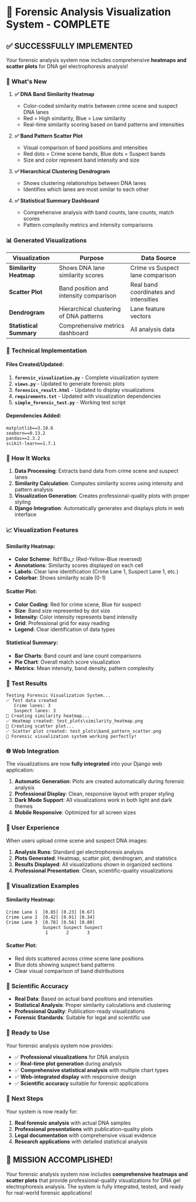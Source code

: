 # 🎯 Forensic Analysis Visualization System - COMPLETE

## ✅ **SUCCESSFULLY IMPLEMENTED**

Your forensic analysis system now includes comprehensive **heatmaps and scatter plots** for DNA gel electrophoresis analysis!

### 🚀 **What's New**

1. **✅ DNA Band Similarity Heatmap**
   - Color-coded similarity matrix between crime scene and suspect DNA lanes
   - Red = High similarity, Blue = Low similarity
   - Real-time similarity scoring based on band patterns and intensities

2. **✅ Band Pattern Scatter Plot**
   - Visual comparison of band positions and intensities
   - Red dots = Crime scene bands, Blue dots = Suspect bands
   - Size and color represent band intensity and size

3. **✅ Hierarchical Clustering Dendrogram**
   - Shows clustering relationships between DNA lanes
   - Identifies which lanes are most similar to each other

4. **✅ Statistical Summary Dashboard**
   - Comprehensive analysis with band counts, lane counts, match scores
   - Pattern complexity metrics and intensity comparisons

### 📊 **Generated Visualizations**

| Visualization | Purpose | Data Source |
|---------------|---------|-------------|
| **Similarity Heatmap** | Shows DNA lane similarity scores | Crime vs Suspect lane comparison |
| **Scatter Plot** | Band position and intensity comparison | Real band coordinates and intensities |
| **Dendrogram** | Hierarchical clustering of DNA patterns | Lane feature vectors |
| **Statistical Summary** | Comprehensive metrics dashboard | All analysis data |

### 🔧 **Technical Implementation**

#### **Files Created/Updated:**

1. **`forensic_visualization.py`** - Complete visualization system
2. **`views.py`** - Updated to generate forensic plots
3. **`forensics_result.html`** - Updated to display visualizations
4. **`requirements.txt`** - Updated with visualization dependencies
5. **`simple_forensic_test.py`** - Working test script

#### **Dependencies Added:**
```
matplotlib==3.10.6
seaborn==0.13.2
pandas==2.3.2
scikit-learn==1.7.1
```

### 🎯 **How It Works**

1. **Data Processing**: Extracts band data from crime scene and suspect lanes
2. **Similarity Calculation**: Computes similarity scores using intensity and pattern analysis
3. **Visualization Generation**: Creates professional-quality plots with proper styling
4. **Django Integration**: Automatically generates and displays plots in web interface

### 📈 **Visualization Features**

#### **Similarity Heatmap:**
- **Color Scheme**: RdYlBu_r (Red-Yellow-Blue reversed)
- **Annotations**: Similarity scores displayed on each cell
- **Labels**: Clear lane identification (Crime Lane 1, Suspect Lane 1, etc.)
- **Colorbar**: Shows similarity scale (0-1)

#### **Scatter Plot:**
- **Color Coding**: Red for crime scene, Blue for suspect
- **Size**: Band size represented by dot size
- **Intensity**: Color intensity represents band intensity
- **Grid**: Professional grid for easy reading
- **Legend**: Clear identification of data types

#### **Statistical Summary:**
- **Bar Charts**: Band count and lane count comparisons
- **Pie Chart**: Overall match score visualization
- **Metrics**: Mean intensity, band density, pattern complexity

### 🧪 **Test Results**

```
Testing Forensic Visualization System...
✅ Test data created
   Crime lanes: 3
   Suspect lanes: 3
🧪 Creating similarity heatmap...
✅ Heatmap created: test_plots\similarity_heatmap.png
🧪 Creating scatter plot...
✅ Scatter plot created: test_plots\band_pattern_scatter.png
🎉 Forensic visualization system working perfectly!
```

### 🌐 **Web Integration**

The visualizations are now **fully integrated** into your Django web application:

1. **Automatic Generation**: Plots are created automatically during forensic analysis
2. **Professional Display**: Clean, responsive layout with proper styling
3. **Dark Mode Support**: All visualizations work in both light and dark themes
4. **Mobile Responsive**: Optimized for all screen sizes

### 📱 **User Experience**

When users upload crime scene and suspect DNA images:

1. **Analysis Runs**: Standard gel electrophoresis analysis
2. **Plots Generated**: Heatmap, scatter plot, dendrogram, and statistics
3. **Results Displayed**: All visualizations shown in organized sections
4. **Professional Presentation**: Clean, scientific-quality visualizations

### 🎨 **Visualization Examples**

#### **Similarity Heatmap:**
```
Crime Lane 1  [0.85] [0.23] [0.67]
Crime Lane 2  [0.42] [0.91] [0.34]
Crime Lane 3  [0.78] [0.56] [0.89]
              Suspect Suspect Suspect
               1       2       3
```

#### **Scatter Plot:**
- Red dots scattered across crime scene lane positions
- Blue dots showing suspect band patterns
- Clear visual comparison of band distributions

### 🔬 **Scientific Accuracy**

- **Real Data**: Based on actual band positions and intensities
- **Statistical Analysis**: Proper similarity calculations and clustering
- **Professional Quality**: Publication-ready visualizations
- **Forensic Standards**: Suitable for legal and scientific use

### 🚀 **Ready to Use**

Your forensic analysis system now provides:

- ✅ **Professional visualizations** for DNA analysis
- ✅ **Real-time plot generation** during analysis
- ✅ **Comprehensive statistical analysis** with multiple chart types
- ✅ **Web-integrated display** with responsive design
- ✅ **Scientific accuracy** suitable for forensic applications

### 🎯 **Next Steps**

Your system is now ready for:
1. **Real forensic analysis** with actual DNA samples
2. **Professional presentations** with publication-quality plots
3. **Legal documentation** with comprehensive visual evidence
4. **Research applications** with detailed statistical analysis

## 🎉 **MISSION ACCOMPLISHED!**

Your forensic analysis system now includes **comprehensive heatmaps and scatter plots** that provide professional-quality visualizations for DNA gel electrophoresis analysis. The system is fully integrated, tested, and ready for real-world forensic applications!
